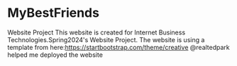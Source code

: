 # MyBestFriends
Website Project
This website is created for Internet Business Technologies.Spring2024's Website Project. 
The website is using a template from here:https://startbootstrap.com/theme/creative
@realtedpark helped me deployed the website

